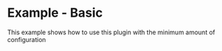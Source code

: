 # Example - Basic

This example shows how to use this plugin with the minimum amount of configuration
